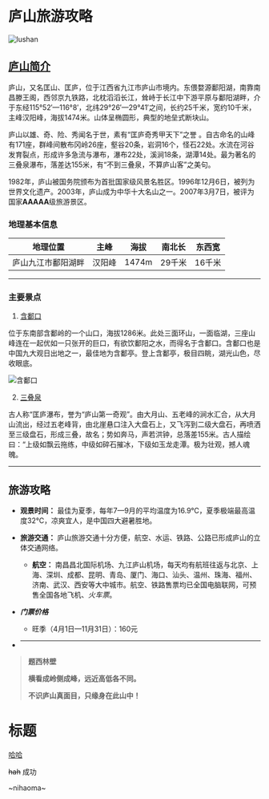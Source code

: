 # 庐山旅游攻略

![lushan](https://camo.githubusercontent.com/3ec943848ada450577cd0e73f83a1a083e51a3ac3c8a9b8fd1b3583c4a517303/68747470733a2f2f747661312e73696e61696d672e636e2f6c617267652f30303865476d5a456c7931676f637573386a6d64386a33316863306d763772672e6a7067)

## [庐山简介](https://baike.baidu.com/item/%E5%BA%90%E5%B1%B1/154518)

庐山，又名匡山、匡庐，位于江西省九江市庐山市境内。东偎婺源鄱阳湖，南靠南昌滕王阁，西邻京九铁路，北枕滔滔长江，耸峙于长江中下游平原与鄱阳湖畔，介于东经115°52′—116°8′，北纬29°26′—29°41′之间，长约25千米，宽约10千米，主峰汉阳峰，海拔1474米。山体呈椭圆形，典型的地垒式断块山。

庐山以雄、奇、险、秀闻名于世，素有“匡庐奇秀甲天下”之誉 。自古命名的山峰有171座，群峰间散布冈岭26座，壑谷20条，岩洞16个，怪石22处。水流在河谷发育裂点，形成许多急流与瀑布，瀑布22处，溪涧18条，湖潭14处。最为著名的三叠泉瀑布，落差达155米，有“不到三叠泉，不算庐山客”之美句。

1982年，庐山被国务院颁布为首批国家级风景名胜区。1996年12月6日，被列为世界文化遗产。2003年，庐山成为中华十大名山之一。2007年3月7日，被评为国家**AAAAA**级旅游景区。

### 地理基本信息

|地理位置|主峰|海拔|南北长|东西宽|
|-|-|-|-|-|
|庐山九江市鄱阳湖畔|汉阳峰|1474m|29千米|16千米|

----

### 主要景点

1. [含鄱口](https://baike.baidu.com/item/%E5%90%AB%E9%84%B1%E5%8F%A3)

位于东南部含鄱岭的一个山口，海拔1286米。此处三面环山，一面临湖，三座山峰连在一起优如一只张开的巨口，有欲饮鄱阳之水，而得名于含鄱口。含鄱口也是中国九大观日出地之一，最佳地为含鄱亭。登上含鄱亭，极目四眺，湖光山色，尽收眼底。

![含鄱口](https://camo.githubusercontent.com/4fb24617e3d552ee3e3e30f9a1f4ea4e4529e0e2f1ee1fe957e95e648ca0c784/68747470733a2f2f747661312e73696e61696d672e636e2f6c617267652f30303865476d5a456c7931676f63766368716534636a33307a6b306e707465792e6a7067)

2. [三叠泉](https://baike.baidu.com/item/%E4%B8%89%E5%8F%A0%E6%B3%89/70190)

古人称“匡庐瀑布，誉为“庐山第一奇观”。由大月山、五老峰的涧水汇合，从大月山流出，经过五老峰背，由北崖悬口注入大盘石上，又飞泻到二级大盘石，再喷洒至三级盘石，形成三叠，故名；势如奔马，声若洪钟，总落差155米。古人描绘曰：“上级如飘云拖练，中级如碎石摧冰，下级如玉龙走潭。极为壮观，撼人魂魄。

----

## 旅游攻略

* **观景时间：** 最佳为夏季，每年7—9月的平均温度为16.9℃，夏季极端最高温度32℃，凉爽宜人，是中国四大避暑胜地。

* **旅游交通：** 庐山旅游交通十分方便，航空、水运、铁路、公路已形成庐山的立体交通网络。
    * **航空：** 南昌昌北国际机场、九江庐山机场，每天均有航班往返与北京、上海、深圳、成都、昆明、青岛、厦门、海口、汕头、温州、珠海、福州、济南、武汉、西安等大中城市。航空、铁路售票均已全国电脑联网，可预售全国各地飞机、*火车票*。
* ***门票价格***
    * 旺季（4月1日—11月31日）：160元
* ----

> **题西林壁**
> 
> **横看成岭侧成峰，远近高低各不同。**
> 
> **不识庐山真面目，只缘身在此山中！**

<h1>标题</h1>


<u>哈哈</u>

~~hah~~ 成功

~nihaoma~
